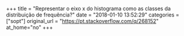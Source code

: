 +++
title = "Representar o eixo x do histograma como as classes da distribuição de frequência?"
date = "2018-01-10 13:52:29"
categories = ["sopt"]
original_url = "https://pt.stackoverflow.com/q/268152"
at_home="no"
+++

